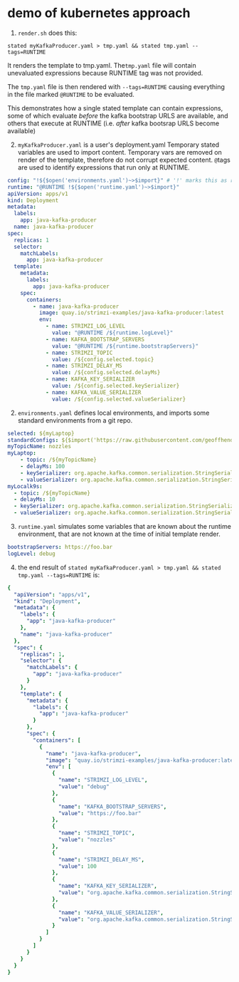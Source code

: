 # demo of kubernetes approach

1. `render.sh` does this:
```shell
stated myKafkaProducer.yaml > tmp.yaml && stated tmp.yaml --tags=RUNTIME
```
It renders the template to tmp.yaml. The`tmp.yaml` file will contain 
unevaluated expressions because RUNTIME tag was not provided. 

The `tmp.yaml` file is then rendered with `--tags=RUNTIME` causing everything
in the file marked `@RUNTIME` to be evaluated. 

This demonstrates how a single stated template can contain expressions, some
of which evaluate *before* the kafka bootstrap URLS are available, and others
that execute at RUNTIME (i.e. *after* kafka bootsrap URLS become available) 


2. `myKafkaProducer.yaml` is a user's deployment.yaml
Temporary stated variables are used to import content. Temporary vars are 
removed on render of the template, therefore do not corrupt expected content.
`@`tags are used to identify expressions that run only at RUNTIME. 
```yaml
config: "!${$open('environments.yaml')~>$import}" # '!' marks this as removed from output after stated runs on this file
runtime: "@RUNTIME !${$open('runtime.yaml')~>$import}"
apiVersion: apps/v1
kind: Deployment
metadata:
  labels:
    app: java-kafka-producer
  name: java-kafka-producer
spec:
  replicas: 1
  selector:
    matchLabels:
      app: java-kafka-producer
  template:
    metadata:
      labels:
        app: java-kafka-producer
    spec:
      containers:
        - name: java-kafka-producer
          image: quay.io/strimzi-examples/java-kafka-producer:latest
          env:
            - name: STRIMZI_LOG_LEVEL
              value: "@RUNTIME /${runtime.logLevel}"
            - name: KAFKA_BOOTSTRAP_SERVERS
              value: "@RUNTIME /${runtime.bootstrapServers}"
            - name: STRIMZI_TOPIC
              value: /${config.selected.topic}
            - name: STRIMZI_DELAY_MS
              value: /${config.selected.delayMs}
            - name: KAFKA_KEY_SERIALIZER
              value: /${config.selected.keySerializer}
            - name: KAFKA_VALUE_SERIALIZER
              value: /${config.selected.valueSerializer}
```
2. `environments.yaml` defines local environments, and imports
some standard environments from a git repo.
```yaml
selected: ${myLaptop}
standardConfigs: ${$import('https://raw.githubusercontent.com/geoffhendrey/jsonataplay/main/stdenvs.yaml')}
myTopicName: nozzles
myLaptop:
    - topic: /${myTopicName}
    - delayMs: 100
    - keySerializer: org.apache.kafka.common.serialization.StringSerializer"
    - valueSerializer: org.apache.kafka.common.serialization.StringSerializer"
myLocalk9s:
  - topic: /${myTopicName}
  - delayMs: 10
  - keySerializer: org.apache.kafka.common.serialization.StringSerializer"
  - valueSerializer: org.apache.kafka.common.serialization.StringSerializer"
```
3. `runtime.yaml` simulates some variables that are known about the 
runtime environment, that are not known at the time of initial template render. 
```yaml
bootstrapServers: https://foo.bar
logLevel: debug
```

4. the end result of `stated myKafkaProducer.yaml > tmp.yaml && stated tmp.yaml --tags=RUNTIME`
is:
```yaml
{
  "apiVersion": "apps/v1",
  "kind": "Deployment",
  "metadata": {
    "labels": {
      "app": "java-kafka-producer"
    },
    "name": "java-kafka-producer"
  },
  "spec": {
    "replicas": 1,
    "selector": {
      "matchLabels": {
        "app": "java-kafka-producer"
      }
    },
    "template": {
      "metadata": {
        "labels": {
          "app": "java-kafka-producer"
        }
      },
      "spec": {
        "containers": [
          {
            "name": "java-kafka-producer",
            "image": "quay.io/strimzi-examples/java-kafka-producer:latest",
            "env": [
              {
                "name": "STRIMZI_LOG_LEVEL",
                "value": "debug"
              },
              {
                "name": "KAFKA_BOOTSTRAP_SERVERS",
                "value": "https://foo.bar"
              },
              {
                "name": "STRIMZI_TOPIC",
                "value": "nozzles"
              },
              {
                "name": "STRIMZI_DELAY_MS",
                "value": 100
              },
              {
                "name": "KAFKA_KEY_SERIALIZER",
                "value": "org.apache.kafka.common.serialization.StringSerializer\""
              },
              {
                "name": "KAFKA_VALUE_SERIALIZER",
                "value": "org.apache.kafka.common.serialization.StringSerializer\""
              }
            ]
          }
        ]
      }
    }
  }
}


```